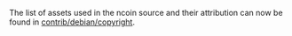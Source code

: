 The list of assets used in the ncoin source and their attribution can now be found in [contrib/debian/copyright](../contrib/debian/copyright).
